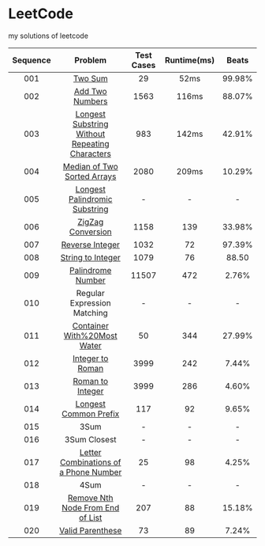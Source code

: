 # LeetCode
my solutions of leetcode

Sequence|Problem|Test Cases|Runtime(ms)|Beats
:-:|:-:|:-:|:-:|:-:
001|[Two Sum](https://github.com/cnfhv1988/LeetCode/tree/master/001.Two%20Sum)|29|52ms|99.98%
002|[Add Two Numbers](https://github.com/cnfhv1988/LeetCode/tree/master/002.Add%20Two%20Numbers)|1563|116ms|88.07%
003|[Longest Substring Without Repeating Characters](https://github.com/cnfhv1988/LeetCode/tree/master/003.Longest%20Substring%20Without%20Repeating%20Characters)|983|142ms|42.91%
004|[Median of Two Sorted Arrays](https://github.com/cnfhv1988/LeetCode/tree/master/004.Median%20of%20Two%20Sorted%20Arrays)|2080|209ms|10.29%
005|[Longest Palindromic Substring](https://github.com/cnfhv1988/LeetCode/tree/master/005.Longest%20Palindromic%20Substring)|-|-|-
006|[ZigZag Conversion](https://github.com/cnfhv1988/LeetCode/tree/master/006.ZigZag%20Conversion)|1158|139|33.98%
007|[Reverse Integer](https://github.com/cnfhv1988/LeetCode/tree/master/007.Reverse%20Integer)|1032|72|97.39%
008|[String to Integer](https://github.com/cnfhv1988/LeetCode/tree/master/008.String%20to%20Integer)|1079|76|88.50
009|[Palindrome Number](https://github.com/cnfhv1988/LeetCode/tree/master/009.Palindrome%20Number)|11507|472|2.76%
010|Regular Expression Matching|-|-|-
011|[Container With%20Most Water](https://github.com/cnfhv1988/LeetCode/tree/master/011.Container%20With%20Most%20Water)|50|344|27.99%
012|[Integer to Roman](https://github.com/cnfhv1988/LeetCode/tree/master/012.Integer%20to%20Roman)|3999|242|7.44%
013|[Roman to Integer](https://github.com/cnfhv1988/LeetCode/tree/master/013.Roman%20to%20Integer)|3999|286|4.60%
014|[Longest Common Prefix](https://github.com/cnfhv1988/LeetCode/tree/master/014.Longest%20Common%20Prefix)|117|92|9.65%
015|3Sum|-|-|-
016|3Sum Closest|-|-|-
017|[Letter Combinations of a Phone Number](https://github.com/cnfhv1988/LeetCode/tree/master/017.Letter%20Combinations%20of%20a%20Phone%20Number)|25|98|4.25%
018|4Sum|-|-|-
019|[Remove Nth Node From End of List](https://github.com/cnfhv1988/LeetCode/tree/master/019.Remove%20Nth%20From%20End%20of%20List)|207|88|15.18%
020|[Valid Parenthese](https://github.com/cnfhv1988/LeetCode/tree/master/020.Valid%20Parentheses)|73|89|7.24%

